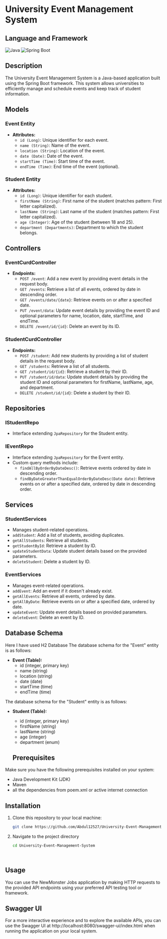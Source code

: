 # University Event Management System

## Language and Framework
![Java](https://img.shields.io/badge/Language-Java-green)
![Spring Boot](https://img.shields.io/badge/Framework-Spring%20Boot-brightgreen)

## Description
The University Event Management System is a Java-based application built using the Spring Boot framework. This system allows universities to efficiently manage and schedule events and keep track of student information.

## Models
### Event Entity
- **Attributes:**
  - `id (Long)`: Unique identifier for each event.
  - `name (String)`: Name of the event.
  - `location (String)`: Location of the event.
  - `date (Date)`: Date of the event.
  - `startTime (Time)`: Start time of the event.
  - `endTime (Time)`: End time of the event (optional).

### Student Entity
- **Attributes:**
  - `id (Long)`: Unique identifier for each student.
  - `firstName (String)`: First name of the student (matches pattern: First letter capitalized).
  - `lastName (String)`: Last name of the student (matches pattern: First letter capitalized).
  - `age (Integer)`: Age of the student (between 18 and 25).
  - `department (Departments)`: Department to which the student belongs.

## Controllers
### EventCurdController
- **Endpoints:**
  - `POST /event`: Add a new event by providing event details in the request body.
  - `GET /events`: Retrieve a list of all events, ordered by date in descending order.
  - `GET /events/date/{date}`: Retrieve events on or after a specified date.
  - `PUT /event/data`: Update event details by providing the event ID and optional parameters for name, location, date, startTime, and endTime.
  - `DELETE /event/id/{id}`: Delete an event by its ID.

### StudentCurdController
- **Endpoints:**
  - `POST /student`: Add new students by providing a list of student details in the request body.
  - `GET /students`: Retrieve a list of all students.
  - `GET /student/id/{id}`: Retrieve a student by their ID.
  - `PUT /student/id/data`: Update student details by providing the student ID and optional parameters for firstName, lastName, age, and department.
  - `DELETE /student/id/{id}`: Delete a student by their ID.

## Repositories
### IStudentRepo
- Interface extending `JpaRepository` for the Student entity.

### IEventRepo
- Interface extending `JpaRepository` for the Event entity.
- Custom query methods include:
  - `findAllByOrderByDateDesc()`: Retrieve events ordered by date in descending order.
  - `findByDateGreaterThanEqualOrderByDateDesc(Date date)`: Retrieve events on or after a specified date, ordered by date in descending order.

## Services
### StudentServices
- Manages student-related operations.
- `addStudent`: Add a list of students, avoiding duplicates.
- `getAllStudents`: Retrieve all students.
- `getStudentById`: Retrieve a student by ID.
- `updateStudentData`: Update student details based on the provided parameters.
- `deleteStudent`: Delete a student by ID.

### EventServices
- Manages event-related operations.
- `addEvent`: Add an event if it doesn't already exist.
- `getAllEvents`: Retrieve all events, ordered by date.
- `getAllByDate`: Retrieve events on or after a specified date, ordered by date.
- `updateEvent`: Update event details based on provided parameters.
- `deleteEvent`: Delete an event by ID.

## Database Schema
Here I have used H2 Database
The database schema for the "Event" entity is as follows:

- **Event (Table):**
  - id (integer, primary key)
  - name (string)
  - location (string)
  - date (date)
  - startTime (time)
  - endTime (time)

The database schema for the "Student" entity is as follows:

- **Student (Table):**
  - id (integer, primary key)
  - firstName (string)
  - lastName (string)
  - age (integer)
  - department (enum)
 
  ## Prerequisites
Make sure you have the following prerequisites installed on your system:

- Java Development Kit (JDK)
- Maven
- all the dependencies from poem.xml or active internet connection

## Installation
1. Clone this repository to your local machine:

   ```bash
   git clone https://github.com/Abdul12527/University-Event-Management-System.git
   
2. Navigate to the project directory

    ```bash
    cd University-Event-Management-System

  
## Usage
You can use the NewMonster Jobs application by making HTTP requests to the provided API endpoints using your preferred API testing tool or framework.

## Swagger UI
For a more interactive experience and to explore the available APIs, you can use the Swagger UI at http://localhost:8080/swagger-ui/index.html when running the application on your local system.

